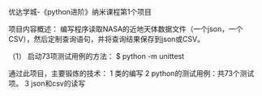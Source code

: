 优达学城-《python进阶》纳米课程第1个项目

项目内容概述：
编写程序读取NASA的近地天体数据文件（一个json，一个CSV），然后定制查询语句，并将查询结果保存到json或CSV。


（1）
启动73项测试用例的方法：
$ python -m unittest





通过此项目，主要锻炼的技术：
1 类的编写
2 python的测试用例：共73个测试项。
3 json和csv的读写
